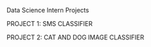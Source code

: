 Data Science Intern Projects

PROJECT 1:
  SMS CLASSIFIER

PROJECT 2:
  CAT AND DOG IMAGE CLASSIFIER
